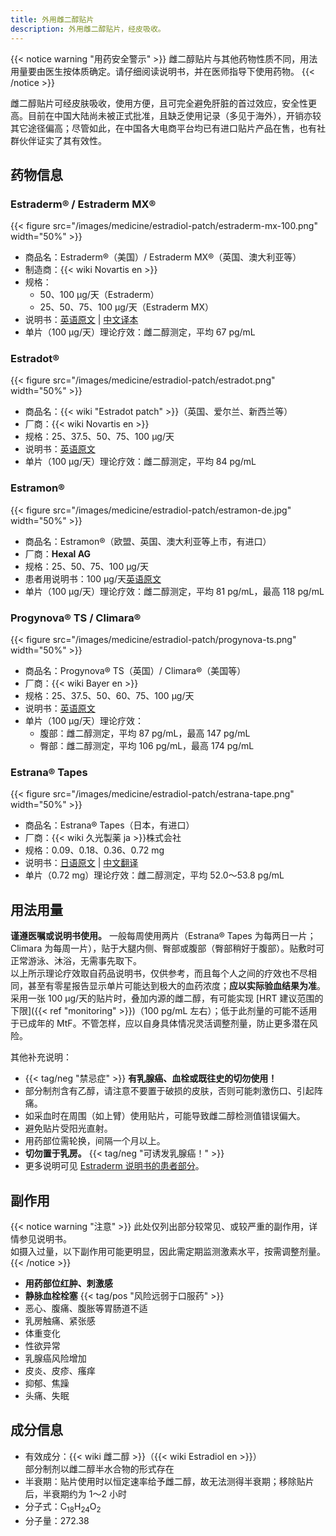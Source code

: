 ```yaml
---
title: 外用雌二醇贴片
description: 外用雌二醇贴片，经皮吸收。
---
```


{{< notice warning "用药安全警示" >}}
雌二醇贴片与其他药物性质不同，用法用量要由医生按体质确定。请仔细阅读说明书，并在医师指导下使用药物。
{{< /notice >}}

雌二醇贴片可经皮肤吸收，使用方便，且可完全避免肝脏的首过效应，安全性更高。目前在中国大陆尚未被正式批准，且缺乏使用记录（多见于海外），开销亦较其它途径偏高；尽管如此，在中国各大电商平台均已有进口贴片产品在售，也有社群伙伴证实了其有效性。

## 药物信息

### Estraderm&reg; / Estraderm MX&reg;

{{< figure src="/images/medicine/estradiol-patch/estraderm-mx-100.png" width="50%" >}}

- 商品名：Estraderm&reg;（美国）/ Estraderm MX&reg;（英国、澳大利亚等）
- 制造商：{{< wiki Novartis en >}}
- 规格：
   + 50、100 µg/天（Estraderm）
   + 25、50、75、100 µg/天（Estraderm MX）
- 说明书：[英语原文](https://www.accessdata.fda.gov/drugsatfda_docs/label/2017/019081s043lbl.pdf) | [中文译本](https://tfsci.mtf.wiki/zh-cn/misc/estraderm/)
- 单片（100 µg/天）理论疗效：雌二醇测定，平均 67 pg/mL

### Estradot&reg;

{{< figure src="/images/medicine/estradiol-patch/estradot.png" width="50%" >}}

- 商品名：{{< wiki "Estradot patch" >}}（英国、爱尔兰、新西兰等）
- 厂商：{{< wiki Novartis en >}}
- 规格：25、37.5、50、75、100 µg/天
- 说明书：[英语原文](https://www.medsafe.govt.nz/consumers/cmi/e/estradot.pdf)
- 单片（100 µg/天）理论疗效：雌二醇测定，平均 84 pg/mL

### Estramon&reg;

{{< figure src="/images/medicine/estradiol-patch/estramon-de.jpg" width="50%" >}}

- 商品名：Estramon&reg;（欧盟、英国、澳大利亚等上市，有进口）
- 厂商：**Hexal AG**
- 规格：25、50、75、100 µg/天
- 患者用说明书：100 µg/天[英语原文](https://rowex.ie/wp-content/uploads/2024/08/EN_de-pl-ESTRAMON%C2%AE-100-%C2%B5g-24-h-transdermal-patch.pdf)
- 单片（100 µg/天）理论疗效：雌二醇测定，平均 81 pg/mL，最高 118 pg/mL

### Progynova&reg; TS / Climara&reg;

{{< figure src="/images/medicine/estradiol-patch/progynova-ts.png" width="50%" >}}

- 商品名：Progynova&reg; TS（英国）/ Climara&reg;（美国等）
- 厂商：{{< wiki Bayer en >}}
- 规格：25、37.5、50、60、75、100 µg/天
- 说明书：[英语原文](https://www.accessdata.fda.gov/drugsatfda_docs/label/2024/020375s049s050lbl.pdf)
- 单片（100 µg/天）理论疗效：
  - 腹部：雌二醇测定，平均 87 pg/mL，最高 147 pg/mL
  - 臀部：雌二醇测定，平均 106 pg/mL，最高 174 pg/mL

### Estrana&reg; Tapes

{{< figure src="/images/medicine/estradiol-patch/estrana-tape.png" width="50%" >}}

- 商品名：Estrana&reg; Tapes（日本，有进口）
- 厂商：{{< wiki 久光製薬 ja >}}株式会社
- 规格：0.09、0.18、0.36、0.72 mg
- 说明书：[日语原文](https://s3-ap-northeast-1.amazonaws.com/medley-medicine/prescriptionpdf/000000003134.pdf) | [中文翻译](https://tfsci.mtf.wiki/zh-cn/misc/estrana-tapes/)
- 单片（0.72 mg）理论疗效：雌二醇测定，平均 52.0～53.8 pg/mL

## 用法用量

**谨遵医嘱或说明书使用。** 一般每周使用两片（Estrana&reg; Tapes 为每两日一片；Climara 为每周一片），贴于大腿内侧、臀部或腹部（臀部稍好于腹部）。贴敷时可正常游泳、沐浴，无需事先取下。\
以上所示理论疗效取自药品说明书，仅供参考，而且每个人之间的疗效也不尽相同，甚至有零星报告显示单片可能达到极大的血药浓度；**应以实际验血结果为准**。采用一张 100 µg/天的贴片时，叠加内源的雌二醇，有可能实现 [HRT 建议范围的下限]({{< ref "monitoring" >}})（100 pg/mL 左右）；低于此剂量的可能不适用于已成年的 MtF。不管怎样，应以自身具体情况灵活调整剂量，防止更多潜在风险。

其他补充说明：

- {{< tag/neg "禁忌症" >}} **有乳腺癌、血栓或既往史的切勿使用！**
- 部分制剂含有乙醇，请注意不要置于破损的皮肤，否则可能刺激伤口、引起阵痛。
- 如采血时在周围（如上臂）使用贴片，可能导致雌二醇检测值错误偏大。
- 避免贴片受阳光直射。
- 用药部位需轮换，间隔一个月以上。
- **切勿置于乳房。** {{< tag/neg "可诱发乳腺癌！" >}}
- 更多说明可见 [Estraderm 说明书的患者部分](https://tfsci.mtf.wiki/misc/estraderm/#how-and-where-to-apply)。

## 副作用

{{< notice warning "注意" >}}
此处仅列出部分较常见、或较严重的副作用，详情参见说明书。\
如摄入过量，以下副作用可能更明显，因此需定期监测激素水平，按需调整剂量。
{{< /notice >}}

- **用药部位红肿、刺激感**
- **静脉血栓栓塞** {{< tag/pos "风险远弱于口服药" >}}
- 恶心、腹痛、腹胀等胃肠道不适
- 乳房触痛、紧张感
- 体重变化
- 性欲异常
- 乳腺癌风险增加
- 皮炎、皮疹、瘙痒
- 抑郁、焦躁
- 头痛、失眠

## 成分信息

- 有效成分：{{< wiki 雌二醇 >}}（{{< wiki Estradiol en >}}）\
   部分制剂以雌二醇半水合物的形式存在
- 半衰期：贴片使用时以恒定速率给予雌二醇，故无法测得半衰期；移除贴片后，半衰期约为 1～2 小时
- 分子式：C<sub>18</sub>H<sub>24</sub>O<sub>2</sub>
- 分子量：272.38

